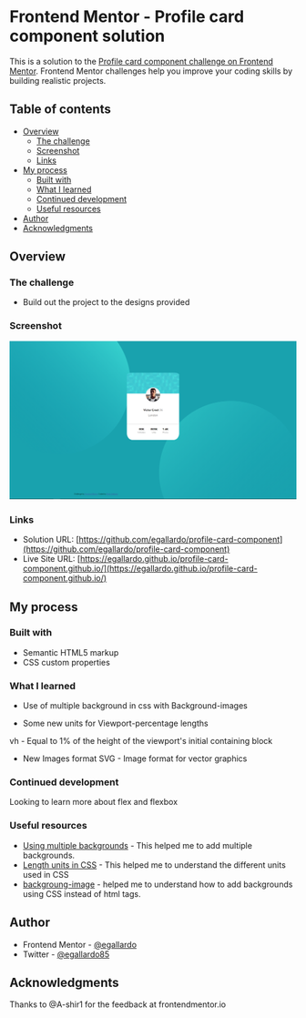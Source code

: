 # Frontend Mentor - Profile card component solution

This is a solution to the [Profile card component challenge on Frontend Mentor](https://www.frontendmentor.io/challenges/profile-card-component-cfArpWshJ). Frontend Mentor challenges help you improve your coding skills by building realistic projects.

## Table of contents

- [Overview](#overview)
  - [The challenge](#the-challenge)
  - [Screenshot](#screenshot)
  - [Links](#links)
- [My process](#my-process)
  - [Built with](#built-with)
  - [What I learned](#what-i-learned)
  - [Continued development](#continued-development)
  - [Useful resources](#useful-resources)
- [Author](#author)
- [Acknowledgments](#acknowledgments)


## Overview

### The challenge

- Build out the project to the designs provided

### Screenshot

![](./screenshot.png)


### Links

- Solution URL: [https://github.com/egallardo/profile-card-component](https://github.com/egallardo/profile-card-component)
- Live Site URL: [https://egallardo.github.io/profile-card-component.github.io/](https://egallardo.github.io/profile-card-component.github.io/)

## My process

### Built with

- Semantic HTML5 markup
- CSS custom properties


### What I learned

- Use of multiple background in css with Background-images


- Some new units for Viewport-percentage lengths


vh - Equal to 1% of the height of the viewport's initial containing block

- New Images format
SVG - Image format for vector graphics

### Continued development

Looking to learn more about flex and flexbox

### Useful resources

- [Using multiple backgrounds](https://developer.mozilla.org/en-US/docs/Web/CSS/CSS_Backgrounds_and_Borders/Using_multiple_backgrounds) - This helped me to add multiple backgrounds.
- [Length units in CSS](https://developer.mozilla.org/en-US/docs/Web/CSS/length) - This helped me to understand the different units used in CSS
- [backgroung-image](https://developer.mozilla.org/en-US/docs/Web/CSS/background-image) - helped me to understand how to add backgrounds using CSS instead of html tags.


## Author

- Frontend Mentor - [@egallardo](https://www.frontendmentor.io/profile/egallardo)
- Twitter - [@egallardo85](https://www.twitter.com/egallardo85)


## Acknowledgments

Thanks to @A-shir1 for the feedback at frontendmentor.io
